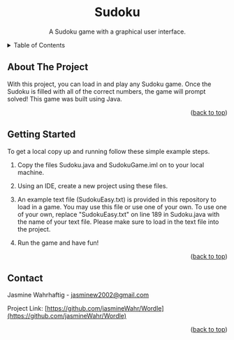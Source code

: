 <h1 align="center">Sudoku</h1>
  <p align="center">
    A Sudoku game with a graphical user interface.
  </p>
</div>



<!-- TABLE OF CONTENTS -->
<details>
  <summary>Table of Contents</summary>
  <ol>
    <li>
      <a href="#about-the-project">About The Project</a>
    </li>
    <li>
      <a href="#getting-started">Getting Started</a>
    </li>
    <li><a href="#contact">Contact</a></li>
  </ol>
</details>



<!-- ABOUT THE PROJECT -->
## About The Project

With this project, you can load in and play any Sudoku game. Once the Sudoku is filled with all of the correct numbers, the game will prompt solved! This game was built using Java.

<p align="right">(<a href="#readme-top">back to top</a>)</p>

<!-- GETTING STARTED -->
## Getting Started

To get a local copy up and running follow these simple example steps.

1. Copy the files Sudoku.java and SudokuGame.iml on to your local machine.

2. Using an IDE, create a new project using these files. 

3. An example text file (SudokuEasy.txt) is provided in this repository to load in a game. You may use this file or use one of your own. To use one of your own, replace "SudokuEasy.txt" on line 189 in Sudoku.java with the name of your text file. Please make sure to load in the text file into the project.

4. Run the game and have fun!

<p align="right">(<a href="#readme-top">back to top</a>)</p>

<!-- CONTACT -->
## Contact

Jasmine Wahrhaftig - jasminew2002@gmail.com

Project Link: [https://github.com/jasmineWahr/Wordle](https://github.com/jasmineWahr/Wordle)

<p align="right">(<a href="#readme-top">back to top</a>)</p>
